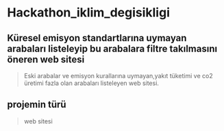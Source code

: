 # Hackathon_iklim_degisikligi

## Küresel emisyon standartlarına uymayan arabaları listeleyip bu arabalara filtre takılmasını öneren web sitesi

>Eski arabalar ve emisyon kurallarına uymayan,yakıt tüketimi ve co2 üretimi fazla olan arabaları listeleyen web sitesi.  

## projemin türü

>web sitesi
>
